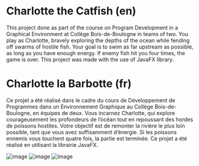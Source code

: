 # Charlotte the Catfish (en)
This project done as part of the course on Program Development in a Graphical Environment at Collège Bois-de-Boulogne in teams of two.
You play as Charlotte, bravely exploring the depths of the ocean while fending off swarms of hostile fish. Your goal is to swim as far upstream as possible, as long as you have enough energy. If enemy fish hit you four times, the game is over.
This project was made with the use of JavaFX library.


# Charlotte la Barbotte (fr)
Ce projet a été réalisé dans le cadre du cours de Développement de Programmes dans un Environnement Graphique au Collège Bois-de-Boulogne, en équipes de deux.
Vous incarnez Charlotte, qui explore courageusement les profondeurs de l’océan tout en repoussant des hordes de poissons hostiles. Votre objectif est de remonter la rivière le plus loin possible, tant que vous avez suffisamment d’énergie. Si les poissons ennemis vous touchent quatre fois, la partie est terminée.
Ce projet a été réalisé en utilisant la librairie JavaFX.


![image](https://github.com/user-attachments/assets/9307a524-1934-4cd1-8eb0-bf6f14e43ec6)
![image](https://github.com/user-attachments/assets/d5139894-e5ac-4e72-aa1b-72922a19da76)
![image](https://github.com/user-attachments/assets/3679c977-a6ae-496c-8060-0ad755bc8fb5)
